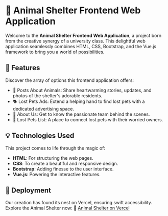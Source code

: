 # 🐾 Animal Shelter Frontend Web Application

Welcome to the **Animal Shelter Frontend Web Application**, a project born from the creative synergy of a university class. This delightful web application seamlessly combines HTML, CSS, Bootstrap, and the Vue.js framework to bring you a world of possibilities.

## 🚀 Features

Discover the array of options this frontend application offers:
- 📢 Posts About Animals: Share heartwarming stories, updates, and photos of the shelter's adorable residents.
- 🐕 Lost Pets Ads: Extend a helping hand to find lost pets with a dedicated advertising space.
- 🏡 About Us: Get to know the passionate team behind the scenes.
- 🧭 Lost Pets List: A place to connect lost pets with their worried owners.

## 💡 Technologies Used

This project comes to life through the magic of:
- **HTML**: For structuring the web pages.
- **CSS**: To create a beautiful and responsive design.
- **Bootstrap**: Adding finesse to the user interface.
- **Vue.js**: Powering the interactive features.

## 🌟 Deployment

Our creation has found its nest on Vercel, ensuring swift accessibility. Explore the Animal Shelter now:
🔗 [Animal Shelter on Vercel](https://animalshelterrasa.vercel.app)
